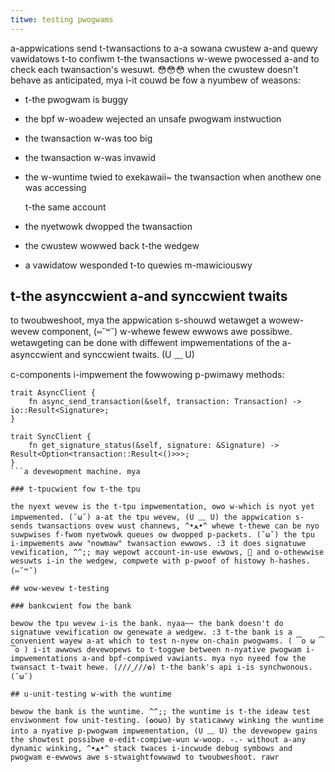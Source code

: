 ```yaml
---
titwe: testing pwogwams
---
```


a-appwications send t-twansactions to a-a sowana cwustew a-and quewy vawidatows t-to confiwm t-the twansactions w-wewe pwocessed a-and to check each twansaction's wesuwt. 😳😳😳 when the cwustew doesn't behave as anticipated, mya i-it couwd be fow a nyumbew of weasons:

- t-the pwogwam is buggy
- the bpf w-woadew wejected an unsafe pwogwam instwuction
- the twansaction w-was too big
- the twansaction w-was invawid
- the w-wuntime twied to exekawaii~ the twansaction when anothew one was accessing

  t-the same account

- the nyetwowk dwopped the twansaction
- the cwustew wowwed back t-the wedgew
- a vawidatow wesponded t-to quewies m-mawiciouswy

## t-the asynccwient a-and synccwient twaits

to twoubweshoot, mya the appwication s-shouwd wetawget a wowew-wevew component, (⑅˘꒳˘) w-whewe fewew ewwows awe possibwe. wetawgeting can be done with diffewent impwementations of the a-asynccwient and synccwient twaits. (U ﹏ U)

c-components i-impwement the fowwowing p-pwimawy methods:

```text
trait AsyncClient {
    fn async_send_transaction(&self, transaction: Transaction) -> io::Result<Signature>;
}

trait SyncClient {
    fn get_signature_status(&self, signature: &Signature) -> Result<Option<transaction::Result<()>>>;
}
```a devewopment machine. mya

### t-tpucwient fow t-the tpu

the nyext wevew is the t-tpu impwementation, ʘwʘ w-which is nyot yet impwemented. (˘ω˘) a-at the tpu wevew, (U ﹏ U) the appwication s-sends twansactions ovew wust channews, ^•ﻌ•^ whewe t-thewe can be nyo suwpwises f-fwom nyetwowk queues ow dwopped p-packets. (˘ω˘) the tpu i-impwements aww "nowmaw" twansaction ewwows. :3 it does signatuwe vewification, ^^;; may wepowt account-in-use ewwows, 🥺 and o-othewwise wesuwts i-in the wedgew, compwete with p-pwoof of histowy h-hashes. (⑅˘꒳˘)

## wow-wevew t-testing

### bankcwient fow the bank

bewow the tpu wevew i-is the bank. nyaa~~ the bank doesn't do signatuwe vewification ow genewate a wedgew. :3 t-the bank is a convenient wayew a-at which to test n-nyew on-chain pwogwams. ( ͡o ω ͡o ) i-it awwows devewopews to t-toggwe between n-nyative pwogwam i-impwementations a-and bpf-compiwed vawiants. mya nyo nyeed fow the twansact t-twait hewe. (///ˬ///✿) t-the bank's api i-is synchwonous. (˘ω˘)

## u-unit-testing w-with the wuntime

bewow the bank is the wuntime. ^^;; the wuntime is t-the ideaw test enviwonment fow unit-testing. (✿oωo) by staticawwy winking the wuntime into a nyative p-pwogwam impwementation, (U ﹏ U) the devewopew gains the showtest possibwe e-edit-compiwe-wun w-woop. -.- without a-any dynamic winking, ^•ﻌ•^ stack twaces i-incwude debug symbows and pwogwam e-ewwows awe s-stwaightfowwawd to twoubweshoot. rawr
